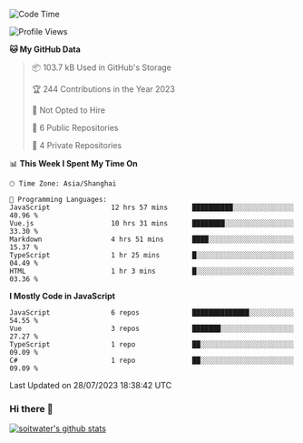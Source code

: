 <!--START_SECTION:waka-->
![Code Time](http://img.shields.io/badge/Code%20Time-2%2C317%20hrs%2040%20mins-blue)

![Profile Views](http://img.shields.io/badge/Profile%20Views-0-blue)

**🐱 My GitHub Data** 

> 📦 103.7 kB Used in GitHub's Storage 
 > 
> 🏆 244 Contributions in the Year 2023
 > 
> 🚫 Not Opted to Hire
 > 
> 📜 6 Public Repositories 
 > 
> 🔑 4 Private Repositories 
 > 
📊 **This Week I Spent My Time On** 

```text
🕑︎ Time Zone: Asia/Shanghai

💬 Programming Languages: 
JavaScript               12 hrs 57 mins      ██████████░░░░░░░░░░░░░░░   40.96 % 
Vue.js                   10 hrs 31 mins      ████████░░░░░░░░░░░░░░░░░   33.30 % 
Markdown                 4 hrs 51 mins       ████░░░░░░░░░░░░░░░░░░░░░   15.37 % 
TypeScript               1 hr 25 mins        █░░░░░░░░░░░░░░░░░░░░░░░░   04.49 % 
HTML                     1 hr 3 mins         █░░░░░░░░░░░░░░░░░░░░░░░░   03.36 % 
```

**I Mostly Code in JavaScript** 

```text
JavaScript               6 repos             ██████████████░░░░░░░░░░░   54.55 % 
Vue                      3 repos             ███████░░░░░░░░░░░░░░░░░░   27.27 % 
TypeScript               1 repo              ██░░░░░░░░░░░░░░░░░░░░░░░   09.09 % 
C#                       1 repo              ██░░░░░░░░░░░░░░░░░░░░░░░   09.09 % 
```




 Last Updated on 28/07/2023 18:38:42 UTC
<!--END_SECTION:waka-->

### Hi there 👋
[![soitwater's github stats](https://github-readme-stats.vercel.app/api?username=soitwater)](https://github.com/soitwater/github-readme-stats)
